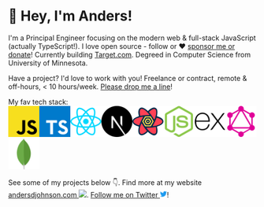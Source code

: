 # :wave: Hey, I'm Anders!

I'm a Principal Engineer focusing on the modern web & full-stack JavaScript (actually TypeScript!).
I love open source - follow or :heart: [sponsor me or donate](https://github.com/sponsors/AndersDJohnson)!
Currently building [Target.com](https://www.target.com). Degreed in Computer Science from University of Minnesota.

Have a project? I'd love to work with you! Freelance or contract, remote & off-hours, < 10 hours/week.
[Please drop me a line](https://docs.google.com/forms/d/e/1FAIpQLScTn7tINVqOEYdRcEj_HQGpJAL1i4mFIqrXRaBtIHjMcCEKtQ/viewform)!

My fav tech stack:\
<img width="12.5%" src="https://raw.githubusercontent.com/AndersDJohnson/AndersDJohnson/master/images/javascript.svg" alt="JavaScript" title="JavaScript" /><img width="12.5%" src="https://raw.githubusercontent.com/AndersDJohnson/AndersDJohnson/master/images/typescript.svg" alt="TypeScript" title="TypeScript" /><img width="12.5%" src="https://raw.githubusercontent.com/AndersDJohnson/AndersDJohnson/master/images/react.svg" alt="React" title="React" /><img width="12.5%" src="https://raw.githubusercontent.com/AndersDJohnson/AndersDJohnson/master/images/nextjs.svg" alt="Next.js" title="Next.js" /><img width="12.5%" src="https://raw.githubusercontent.com/AndersDJohnson/AndersDJohnson/master/images/react-query.svg" alt="react-query" title="react-query" /><img width="12.5%" src="https://raw.githubusercontent.com/AndersDJohnson/AndersDJohnson/master/images/node.svg" alt="Node" title="Node" /><img width="12.5%" src="https://raw.githubusercontent.com/AndersDJohnson/AndersDJohnson/master/images/express.svg" alt="Express" title="Express" /><img width="12.5%" src="https://raw.githubusercontent.com/AndersDJohnson/AndersDJohnson/master/images/graphql.svg" alt="GraphQL" title="GraphQL" /><img width="12.5%" src="https://raw.githubusercontent.com/AndersDJohnson/AndersDJohnson/master/images/mongodb.svg" alt="MongoDB" title="MongoDB" />

See some of my projects below :point_down:. Find more at my website [andersdjohnson.com <img width="14" src="https://andersdjohnson.com/favicon.ico" />](https://andersdjohnson.com).
[Follow me on Twitter <img width="14" src="https://raw.githubusercontent.com/devicons/devicon/master/icons/twitter/twitter-original.svg" />](https://twitter.com/AndersDJohnson)!
